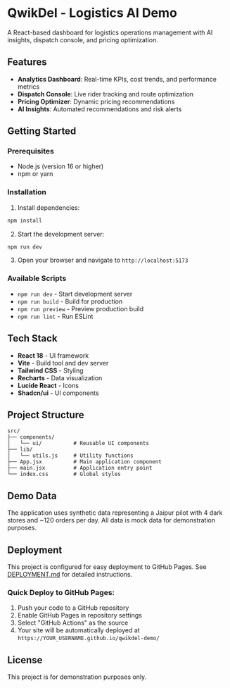 # QwikDel - Logistics AI Demo

A React-based dashboard for logistics operations management with AI insights, dispatch console, and pricing optimization.

## Features

- **Analytics Dashboard**: Real-time KPIs, cost trends, and performance metrics
- **Dispatch Console**: Live rider tracking and route optimization
- **Pricing Optimizer**: Dynamic pricing recommendations
- **AI Insights**: Automated recommendations and risk alerts

## Getting Started

### Prerequisites

- Node.js (version 16 or higher)
- npm or yarn

### Installation

1. Install dependencies:
```bash
npm install
```

2. Start the development server:
```bash
npm run dev
```

3. Open your browser and navigate to `http://localhost:5173`

### Available Scripts

- `npm run dev` - Start development server
- `npm run build` - Build for production
- `npm run preview` - Preview production build
- `npm run lint` - Run ESLint

## Tech Stack

- **React 18** - UI framework
- **Vite** - Build tool and dev server
- **Tailwind CSS** - Styling
- **Recharts** - Data visualization
- **Lucide React** - Icons
- **Shadcn/ui** - UI components

## Project Structure

```
src/
├── components/
│   └── ui/          # Reusable UI components
├── lib/
│   └── utils.js     # Utility functions
├── App.jsx          # Main application component
├── main.jsx         # Application entry point
└── index.css        # Global styles
```

## Demo Data

The application uses synthetic data representing a Jaipur pilot with 4 dark stores and ~120 orders per day. All data is mock data for demonstration purposes.

## Deployment

This project is configured for easy deployment to GitHub Pages. See [DEPLOYMENT.md](./DEPLOYMENT.md) for detailed instructions.

### Quick Deploy to GitHub Pages:

1. Push your code to a GitHub repository
2. Enable GitHub Pages in repository settings
3. Select "GitHub Actions" as the source
4. Your site will be automatically deployed at `https://YOUR_USERNAME.github.io/qwikdel-demo/`

## License

This project is for demonstration purposes only.

